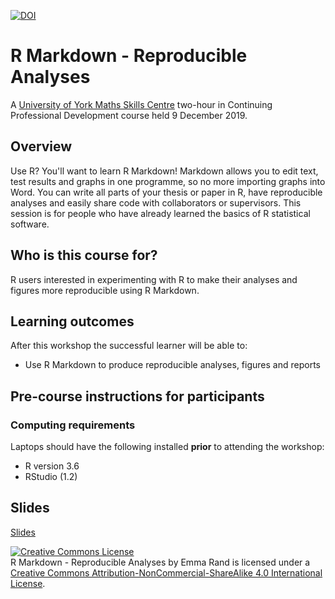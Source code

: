 
[![DOI](https://zenodo.org/badge/DOI/10.5281/zenodo.3333877.svg)](https://doi.org/10.5281/zenodo.3333877)

# R Markdown - Reproducible Analyses 

A [University of York Maths Skills Centre](https://www.york.ac.uk/students/studying/skills/maths-skills-centre/) two-hour in Continuing Professional Development course held 9 December 2019.

## Overview

Use R? You'll want to learn R Markdown! Markdown allows you to edit text, test results and graphs in one programme, so no more importing graphs into Word. You can write all parts of your thesis or paper in R, have reproducible analyses and easily share code with collaborators or supervisors. This session is for people who have already learned the basics of R statistical software.


## Who is this course for?

R users interested in experimenting with R to make their analyses and figures more reproducible using R Markdown.

## Learning outcomes

After this workshop the successful learner will be able to:

* Use R Markdown to produce reproducible analyses, figures and reports

## Pre-course instructions for participants

### Computing requirements

Laptops should have the following installed **prior** to attending the workshop:

- R version 3.6
- RStudio (1.2)


## Slides

[Slides](https://3mmarand.github.io/rbs_intro_london/#1)

<a rel="license" href="http://creativecommons.org/licenses/by-nc-sa/4.0/"><img alt="Creative Commons License" style="border-width:0" src="https://i.creativecommons.org/l/by-nc-sa/4.0/88x31.png" /></a><br /><span xmlns:dct="http://purl.org/dc/terms/" property="dct:title"> R Markdown - Reproducible Analyses</span> by <span xmlns:cc="http://creativecommons.org/ns#" property="cc:attributionName">Emma Rand</span> is licensed under a <a rel="license" href="http://creativecommons.org/licenses/by-nc-sa/4.0/">Creative Commons Attribution-NonCommercial-ShareAlike 4.0 International License</a>.
